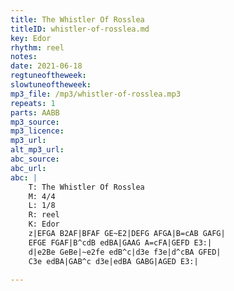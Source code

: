 ```yaml
---
title: The Whistler Of Rosslea
titleID: whistler-of-rosslea.md
key: Edor
rhythm: reel
notes: 
date: 2021-06-18
regtuneoftheweek: 
slowtuneoftheweek: 
mp3_file: /mp3/whistler-of-rosslea.mp3
repeats: 1
parts: AABB
mp3_source: 
mp3_licence: 
mp3_url: 
alt_mp3_url: 
abc_source: 
abc_url: 
abc: |
    T: The Whistler Of Rosslea
    M: 4/4
    L: 1/8
    R: reel
    K: Edor
    z|EFGA B2AF|BFAF GE~E2|DEFG AFGA|B=cAB GAFG|
    EFGE FGAF|B^cdB edBA|GAAG A=cFA|GEFD E3:|
    d|e2Be GeBe|~e2fe edB^c|d3e f3e|d^cBA GFED|
    C3e edBA|GAB^c d3e|edBA GABG|AGED E3:|

---
```

